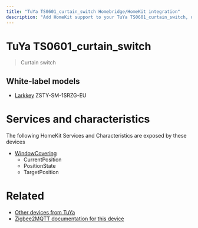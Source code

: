 ```yaml
---
title: "TuYa TS0601_curtain_switch Homebridge/HomeKit integration"
description: "Add HomeKit support to your TuYa TS0601_curtain_switch, using Homebridge, Zigbee2MQTT and homebridge-z2m."
---
```

<!---
This file has been GENERATED using src/docgen/docgen.ts
DO NOT EDIT THIS FILE MANUALLY!
-->
# TuYa TS0601_curtain_switch
> Curtain switch


## White-label models
* [Larkkey](../index.md#larkkey) ZSTY-SM-1SRZG-EU

# Services and characteristics
The following HomeKit Services and Characteristics are exposed by
these devices

* [WindowCovering](../../cover.md)
  * CurrentPosition
  * PositionState
  * TargetPosition


# Related
* [Other devices from TuYa](../index.md#tuya)
* [Zigbee2MQTT documentation for this device](https://www.zigbee2mqtt.io/devices/TS0601_curtain_switch.html)